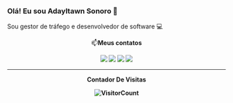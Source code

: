 ### Olá! Eu sou Adayltawn Sonoro :raising_hand:
Sou gestor de tráfego e desenvolvedor de software :computer:
<div align="center">

  <p align="center">📫<b>Meus contatos</br></p>

<div>
<a href="https://www.youtube.com/channel/UCBthRuei2_5wFnXvLcBxg5Q" target="_blank"><img loading="lazy" src="https://img.shields.io/badge/YouTube-FF0000?style=for-the-badge&logo=youtube&logoColor=white" target="_blank"></a>
<a href="https://www.instagram.com/adayltawnsonoro/" target="_blank"><img loading="lazy" src="https://img.shields.io/badge/-Instagram-%23E4405F?style=for-the-badge&logo=instagram&logoColor=white" target="_blank"></a>
<a href = "mailto:adailtonxsonohra@gmail.com"><img loading="lazy" src="https://img.shields.io/badge/Gmail-D14836?style=for-the-badge&logo=gmail&logoColor=white" target="_blank"></a>
<a href="https://www.linkedin.com/in/adayltawn-sonoro-1131861b2/" target="_blank"><img loading="lazy" src="https://img.shields.io/badge/-LinkedIn-%230077B5?style=for-the-badge&logo=linkedin&logoColor=white" target="_blank"></a>   
</div>


 
*************
**Contador De Visitas**

![VisitorCount](https://profile-counter.glitch.me/{Adaltawnsonoro}/count.svg)



<!--
**Adayltawnsonoro/Adayltawnsonoro** is a ✨ _special_ ✨ repository because its `README.md` (this file) appears on your GitHub profile.

Here are some ideas to get you started:

- 🔭 I’m currently working on ...
- 🌱 I’m currently learning ...
- 👯 I’m looking to collaborate on ...
- 🤔 I’m looking for help with ...
- 💬 Ask me about ...
- 📫 How to reach me: ...
- 😄 Pronouns: ...
- ⚡ Fun fact: ...
-->
